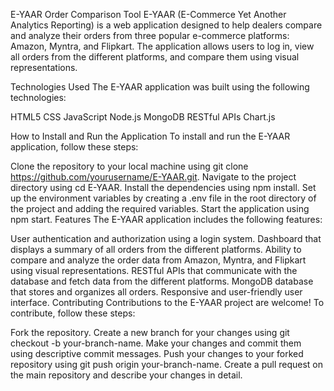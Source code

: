 E-YAAR Order Comparison Tool
E-YAAR (E-Commerce Yet Another Analytics Reporting) is a web application designed to help dealers compare and analyze their orders from three popular e-commerce platforms: Amazon, Myntra, and Flipkart. The application allows users to log in, view all orders from the different platforms, and compare them using visual representations.

Technologies Used
The E-YAAR application was built using the following technologies:

HTML5
CSS
JavaScript
Node.js
MongoDB
RESTful APIs
Chart.js

How to Install and Run the Application
To install and run the E-YAAR application, follow these steps:

Clone the repository to your local machine using git clone https://github.com/yourusername/E-YAAR.git.
Navigate to the project directory using cd E-YAAR.
Install the dependencies using npm install.
Set up the environment variables by creating a .env file in the root directory of the project and adding the required variables.
Start the application using npm start.
Features
The E-YAAR application includes the following features:

User authentication and authorization using a login system.
Dashboard that displays a summary of all orders from the different platforms.
Ability to compare and analyze the order data from Amazon, Myntra, and Flipkart using visual representations.
RESTful APIs that communicate with the database and fetch data from the different platforms.
MongoDB database that stores and organizes all orders.
Responsive and user-friendly user interface.
Contributing
Contributions to the E-YAAR project are welcome! To contribute, follow these steps:

Fork the repository.
Create a new branch for your changes using git checkout -b your-branch-name.
Make your changes and commit them using descriptive commit messages.
Push your changes to your forked repository using git push origin your-branch-name.
Create a pull request on the main repository and describe your changes in detail.




